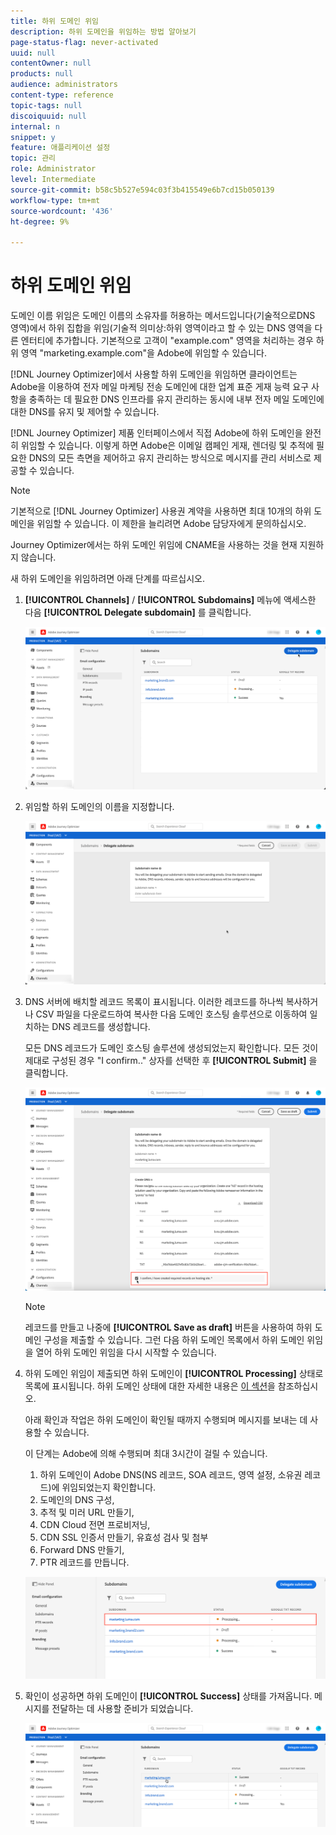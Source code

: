 ```yaml
---
title: 하위 도메인 위임
description: 하위 도메인을 위임하는 방법 알아보기
page-status-flag: never-activated
uuid: null
contentOwner: null
products: null
audience: administrators
content-type: reference
topic-tags: null
discoiquuid: null
internal: n
snippet: y
feature: 애플리케이션 설정
topic: 관리
role: Administrator
level: Intermediate
source-git-commit: b58c5b527e594c03f3b415549e6b7cd15b050139
workflow-type: tm+mt
source-wordcount: '436'
ht-degree: 9%

---
```



# 하위 도메인 위임

도메인 이름 위임은 도메인 이름의 소유자를 허용하는 메서드입니다(기술적으로DNS 영역)에서 하위 집합을 위임(기술적 의미상:하위 영역이라고 할 수 있는 DNS 영역을 다른 엔터티에 추가합니다. 기본적으로 고객이 &quot;example.com&quot; 영역을 처리하는 경우 하위 영역 &quot;marketing.example.com&quot;을 Adobe에 위임할 수 있습니다.

[!DNL Journey Optimizer]에서 사용할 하위 도메인을 위임하면 클라이언트는 Adobe을 이용하여 전자 메일 마케팅 전송 도메인에 대한 업계 표준 게재 능력 요구 사항을 충족하는 데 필요한 DNS 인프라를 유지 관리하는 동시에 내부 전자 메일 도메인에 대한 DNS를 유지 및 제어할 수 있습니다.

[!DNL Journey Optimizer] 제품 인터페이스에서 직접 Adobe에 하위 도메인을 완전히 위임할 수 있습니다. 이렇게 하면 Adobe은 이메일 캠페인 게재, 렌더링 및 추적에 필요한 DNS의 모든 측면을 제어하고 유지 관리하는 방식으로 메시지를 관리 서비스로 제공할 수 있습니다.

>[!NOTE]
>
>기본적으로 [!DNL Journey Optimizer] 사용권 계약을 사용하면 최대 10개의 하위 도메인을 위임할 수 있습니다. 이 제한을 늘리려면 Adobe 담당자에게 문의하십시오.
>
>Journey Optimizer에서는 하위 도메인 위임에 CNAME을 사용하는 것을 현재 지원하지 않습니다.

새 하위 도메인을 위임하려면 아래 단계를 따르십시오.

1. **[!UICONTROL Channels]** / **[!UICONTROL Subdomains]** 메뉴에 액세스한 다음 **[!UICONTROL Delegate subdomain]** 를 클릭합니다.

   ![](../assets/subdomain-delegate.png)

1. 위임할 하위 도메인의 이름을 지정합니다.

   ![](../assets/subdomain-name.png)

1. DNS 서버에 배치할 레코드 목록이 표시됩니다. 이러한 레코드를 하나씩 복사하거나 CSV 파일을 다운로드하여 복사한 다음 도메인 호스팅 솔루션으로 이동하여 일치하는 DNS 레코드를 생성합니다.

   모든 DNS 레코드가 도메인 호스팅 솔루션에 생성되었는지 확인합니다. 모든 것이 제대로 구성된 경우 &quot;I confirm..&quot; 상자를 선택한 후 **[!UICONTROL Submit]** 을 클릭합니다.

   ![](../assets/subdomain-submit.png)

   >[!NOTE]
   >
   >레코드를 만들고 나중에 **[!UICONTROL Save as draft]** 버튼을 사용하여 하위 도메인 구성을 제출할 수 있습니다. 그런 다음 하위 도메인 목록에서 하위 도메인 위임을 열어 하위 도메인 위임을 다시 시작할 수 있습니다.

1. 하위 도메인 위임이 제출되면 하위 도메인이 **[!UICONTROL Processing]** 상태로 목록에 표시됩니다. 하위 도메인 상태에 대한 자세한 내용은 [이 섹션](access-subdomains.md)을 참조하십시오.

   아래 확인과 작업은 하위 도메인이 확인될 때까지 수행되며 메시지를 보내는 데 사용할 수 있습니다.

   이 단계는 Adobe에 의해 수행되며 최대 3시간이 걸릴 수 있습니다.

   1. 하위 도메인이 Adobe DNS(NS 레코드, SOA 레코드, 영역 설정, 소유권 레코드)에 위임되었는지 확인합니다.
   1. 도메인의 DNS 구성,
   1. 추적 및 미러 URL 만들기,
   1. CDN Cloud 전면 프로비저닝,
   1. CDN SSL 인증서 만들기, 유효성 검사 및 첨부
   1. Forward DNS 만들기,
   1. PTR 레코드를 만듭니다.

   ![](../assets/subdomain-processing.png)

1. 확인이 성공하면 하위 도메인이 **[!UICONTROL Success]** 상태를 가져옵니다. 메시지를 전달하는 데 사용할 준비가 되었습니다.

   <!-- later on, users will be notified in Pulse -->

   ![](../assets/subdomain-notification.png)


